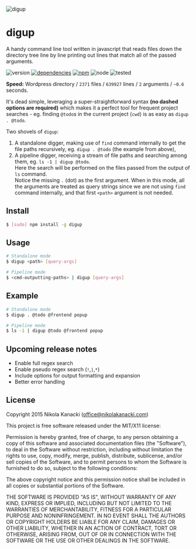 ![digup](http://cdn.nikolakanacki.com/pub/va/digup.png)

# digup

A handy command line tool written in javascript that reads files down the directory tree line by line printing out lines that match all of the passed arguments.

![version](https://img.shields.io/badge/version-1.0.4-green.svg)
[![dependencies](https://david-dm.org/nikolakanacki/digup.svg)](https://david-dm.org/nikolakanacki/digup)
[![npm](https://img.shields.io/badge/npm-1.0.4-green.svg)](https://www.npmjs.com/package/digup)
![node](https://img.shields.io/badge/node-4.2.1-green.svg)
![tested](https://img.shields.io/badge/tested-linux%20|%20osx-green.svg)

**Speed:** Wordpress directory / `2371` files / `639927` lines / `2` arguments / `~0.6` seconds.

It's dead simple, leveraging a super-straightforward syntax **(no dashed options are required)** which makes it a perfect tool for frequent project searches - eg. finding `@todo`s in the current project (`cwd`) is as easy as `digup . @todo`.

Two shovels of `digup`:

1. A standalone digger, making use of `find` command internally to get the file paths recursively, eg. `digup . @todo` (the example from above),
2. A pipeline digger, receiving a stream of file paths and searching among them, eg. `ls -1 | digup @todo`.  
Here the search will be performed on the files passed from the output of `ls` command.  
Notice the missing `.` (dot) as the first argument. When in this mode, all the arguments are treated as query strings since we are not using `find` command internally, and that first `<path>` argument is not needed.

## Install

```bash
$ [sudo] npm install -g digup
```

## Usage

```bash
# Standalone mode
$ digup <path> [query-args]

# Pipeline mode
$ <cmd-outputting-paths> | digup [query-args]
```

## Example

```bash
# Standalone mode
$ digup . @todo @frontend popup

# Pipeline mode
$ ls -1 | digup @todo @frontend popup
```

## Upcoming release notes
- Enable full regex search
- Enable pseudo regex search (`!`,`|`,`*`)
- Include options for output formatting and expansion
- Better error handling

## License

Copyright 2015 Nikola Kanacki (office@nikolakanacki.com)

This project is free software released under the MIT/X11 license:

Permission is hereby granted, free of charge, to any person obtaining a copy of this software and associated documentation files (the "Software"), to deal in the Software without restriction, including without limitation the rights to use, copy, modify, merge, publish, distribute, sublicense, and/or sell copies of the Software, and to permit persons to whom the Software is furnished to do so, subject to the following conditions:

The above copyright notice and this permission notice shall be included in all copies or substantial portions of the Software.

THE SOFTWARE IS PROVIDED "AS IS", WITHOUT WARRANTY OF ANY KIND, EXPRESS OR IMPLIED, INCLUDING BUT NOT LIMITED TO THE WARRANTIES OF MERCHANTABILITY, FITNESS FOR A PARTICULAR PURPOSE AND NONINFRINGEMENT. IN NO EVENT SHALL THE AUTHORS OR COPYRIGHT HOLDERS BE LIABLE FOR ANY CLAIM, DAMAGES OR OTHER LIABILITY, WHETHER IN AN ACTION OF CONTRACT, TORT OR OTHERWISE, ARISING FROM, OUT OF OR IN CONNECTION WITH THE SOFTWARE OR THE USE OR OTHER DEALINGS IN THE SOFTWARE.
